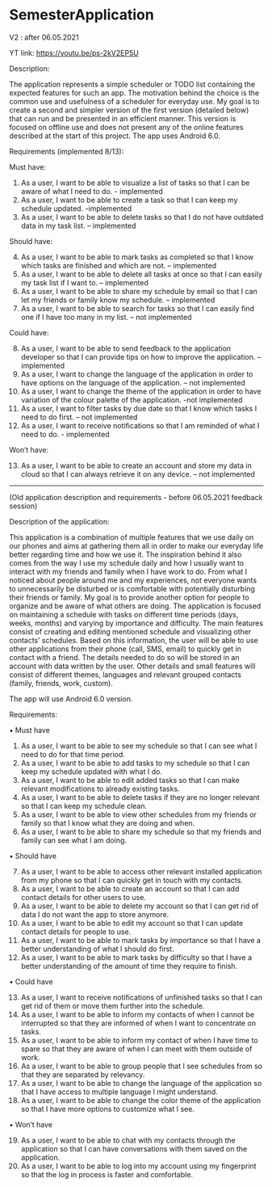 # SemesterApplication

V2 : after 06.05.2021

YT link: https://youtu.be/ps-2kV2EP5U

Description:

The application represents a simple scheduler or TODO list containing the expected features for such an app. The motivation behind the choice is the common use and usefulness of a scheduler for everyday use. My goal is to create a second and simpler version of the first version (detailed below) that can run and be presented in an efficient manner. This version is focused on offline use and does not present any of the online features described at the start of this project. The app uses Android 6.0. 

Requirements (implemented 8/13):

Must have: 
1)	As a user, I want to be able to visualize a list of tasks so that I can be aware of what I need to do. - implemented
2)	As a user, I want to be able to create a task so that I can keep my schedule updated. -implemented
3)	As a user, I want to be able to delete tasks so that I do not have outdated data in my task list. – implemented

Should have:

4)	As a user, I want to be able to mark tasks as completed so that I know which tasks are finished and which are not. – implemented
5)	As a user, I want to be able to delete all tasks at once so that I can easily my task list if I want to. – implemented
6)	As a user, I want to be able to share my schedule by email so that I can let my friends or family know my schedule. – implemented
7)	As a user, I want to be able to search for tasks so that I can easily find one if I have too many in my list. – not implemented

Could have:

8)	As a user, I want to be able to send feedback to the application developer so that I can provide tips on how to improve the application. – implemented
9)	As a user, I want to change the language of the application in order to have options on the language of the application. – not implemented
10)	As a user, I want to change the theme of the application in order to have variation of the colour palette of the application. -not implemented
11)	As a user, I want to filter tasks by due date so that I know which tasks I need to do first. – not implemented
12)	As a user, I want to receive notifications so that I am reminded of what I need to do. - implemented

Won’t have: 

13)	As a user, I want to be able to create an account and store my data in cloud so that I can always retrieve it on any device. – not implemented

_______________________________________________________________________________________________________________________________________________________________________________

(Old application description and requirements - before 06.05.2021 feedback session)

Description of the application:

This application is a combination of multiple features that we use daily on our phones and aims at gathering them all in order to make our everyday life better regarding time and how we use it. The inspiration behind it also comes from the way I use my schedule daily and how I usually want to interact with my friends and family when I have work to do. From what I noticed about people around me and my experiences, not everyone wants to unnecessarily be disturbed or is comfortable with potentially disturbing their friends or family. My goal is to provide another option for people to organize and be aware of what others are doing.
The application is focused on maintaining a schedule with tasks on different time periods (days, weeks, months) and varying by importance and difficulty. The main features consist of creating and editing mentioned schedule and visualizing other contacts’ schedules. Based on this information, the user will be able to use other applications from their phone (call, SMS, email) to quickly get in contact with a friend. The details needed to do so will be stored in an account with data written by the user. Other details and small features will consist of different themes, languages and relevant grouped contacts (family, friends, work, custom).

The app will use Android 6.0 version. 

Requirements:

•	Must have

1.	As a user, I want to be able to see my schedule so that I can see what I need to do for that time period.
2.	As a user, I want to be able to add tasks to my schedule so that I can keep my schedule updated with what I do.
3.	As a user, I want to be able to edit added tasks so that I can make relevant modifications to already existing tasks.
4.	As a user, I want to be able to delete tasks if they are no longer relevant so that I can keep my schedule clean.
5.	As a user, I want to be able to view other schedules from my friends or family so that I know what they are doing and when.
6.	As a user, I want to be able to share my schedule so that my friends and family can see what I am doing. 


•	Should have

7.	As a user, I want to be able to access other relevant installed application from my phone so that I can quickly get in touch with my contacts.
8.	As a user, I want to be able to create an account so that I can add contact details for other users to use.
9.	As a user, I want to be able to delete my account so that I can get rid of data I do not want the app to store anymore.
10.	As a user, I want to be able to edit my account so that I can update contact details for people to use.
11.	As a user, I want to be able to mark tasks by importance so that I have a better understanding of what I should do first.
12.	As a user, I want to be able to mark tasks by difficulty so that I have a better understanding of the amount of time they require to finish.

•	Could have 

13.	As a user, I want to receive notifications of unfinished tasks so that I can get rid of them or move them further into the schedule.
14.	As a user, I want to be able to inform my contacts of when I cannot be interrupted so that they are informed of when I want to concentrate on tasks.
15.	As a user, I want to be able to inform my contact of when I have time to spare so that they are aware of when I can meet with them outside of work.
16.	As a user, I want to be able to group people that I see schedules from so that they are separated by relevancy.
17.	As a user, I want to be able to change the language of the application so that I have access to multiple language I might understand.
18.	As a user, I want to be able to change the color theme of the application so that I have more options to customize what I see. 

•	Won’t have

19.	As a user, I want to be able to chat with my contacts through the application so that I can have conversations with them saved on the application.
20.	As a user, I want to be able to log into my account using my fingerprint so that the log in process is faster and comfortable.

